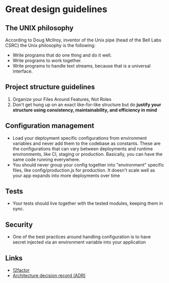 # Great design guidelines

## The UNIX philosophy

According to Doug McIlroy, inventor of the Unix pipe (head of the Bell
Labs CSRC) the Unix philosophy is the following:

* Write programs that do one thing and do it well.
* Write programs to work together.
* Write programs to handle text streams, because that is a universal interface.

## Project structure guidelines

1. Organize your Files Around Features, Not Roles
1. Don't get hung up on an exact like-for-like structure but do **justify your structure using consistency, maintainability, and efficiency in mind**

## Configuration management

* Load your deployment specific configurations from environment variables and never add them to the codebase as constants. These are the configurations that can vary between deployments and runtime environments, like CI, staging or production. Basically, you can have the same code running everywhere.
* You should never group your config together into "environment" specific files, like config/production.js for production. It doesn't scale well as your app expands into more deployments over time

## Tests

* Your tests should live together with the tested modules, keeping them in sync.

## Security

* One of the best practices around handling configuration is to have secret injected via an environment variable into your application

## Links

* [12factor](https://12factor.net/)
* [Architecture decision record (ADR)](https://github.com/joelparkerhenderson/architecture_decision_record)